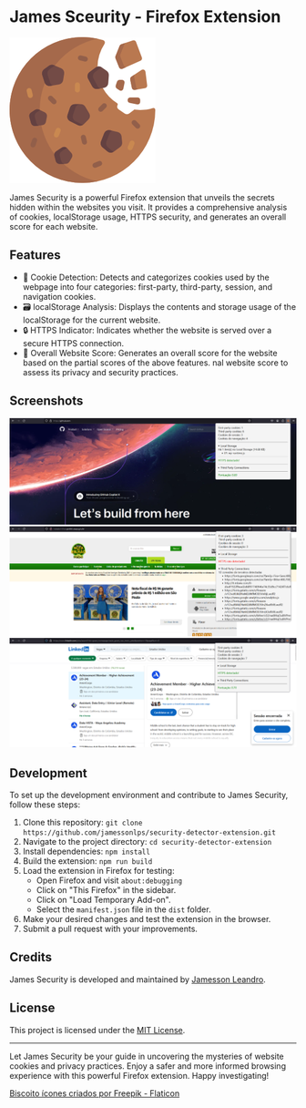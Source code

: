 # James Sceurity - Firefox Extension

![James Security Logo](icons/biscoitos.png)

James Security is a powerful Firefox extension that unveils the secrets hidden within the websites you visit. It provides a comprehensive analysis of cookies, localStorage usage, HTTPS security, and generates an overall score for each website.

## Features

- 🍪 Cookie Detection: Detects and categorizes cookies used by the webpage into four categories: first-party, third-party, session, and navigation cookies.
- 🗃️ localStorage Analysis: Displays the contents and storage usage of the localStorage for the current website.
- 🔒 HTTPS Indicator: Indicates whether the website is served over a secure HTTPS connection.
- 🎯 Overall Website Score: Generates an overall score for the website based on the partial scores of the above features.
nal website score to assess its privacy and security practices.

## Screenshots

![Github Screenshot](./assets/github.png)
![Nota do Milhão Screenshot](./assets/notadomilhao.png)
![Linkedin Screenshot](./assets/linkedin.png)

## Development

To set up the development environment and contribute to James Security, follow these steps:

1. Clone this repository: `git clone https://github.com/jamessonlps/security-detector-extension.git`
2. Navigate to the project directory: `cd security-detector-extension`
3. Install dependencies: `npm install`
4. Build the extension: `npm run build`
5. Load the extension in Firefox for testing:
   - Open Firefox and visit `about:debugging`
   - Click on "This Firefox" in the sidebar.
   - Click on "Load Temporary Add-on".
   - Select the `manifest.json` file in the `dist` folder.
6. Make your desired changes and test the extension in the browser.
7. Submit a pull request with your improvements.

## Credits

James Security is developed and maintained by [Jamesson Leandro](https://github.com/jamessonlps).

## License

This project is licensed under the [MIT License](./LICENSE).

---

Let James Security be your guide in uncovering the mysteries of website cookies and privacy practices. Enjoy a safer and more informed browsing experience with this powerful Firefox extension. Happy investigating!


<a href="https://www.flaticon.com/br/icones-gratis/biscoito" title="biscoito ícones">Biscoito ícones criados por Freepik - Flaticon</a>